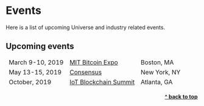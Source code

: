 # Events

Here is a list of upcoming Universe and industry related events.

## Upcoming events

<table class="table">
  <thead>
    <tr>
      <td>March 9-10, 2019</td>
      <td><a href="http://mitbitcoinexpo.org/" target="_blank" rel="nofollow noopener external noreferrer">MIT Bitcoin Expo</a></td>
      <td>Boston, MA</td>
    </tr>
    <tr>
      <td>May 13-15, 2019</td>
      <td><a href="https://www.coindesk.com/events/consensus-2019" target="_blank" rel="nofollow noopener">Consensus</a></td>
      <td>New York, NY</td>
    </tr>
    <tr>
      <td>October, 2019</td>
      <td><a href="https://tmt.knect365.com/iot-blockchain-summit/" target="_blank" rel="nofollow noopener external noreferrer">IoT Blockchain Summit</a></td>
      <td>Atlanta, GA</td>
    </tr>
  </thead>
</table>


<div align="right">
    <b><a href="#events">^ back to top</a></b>
</div>

